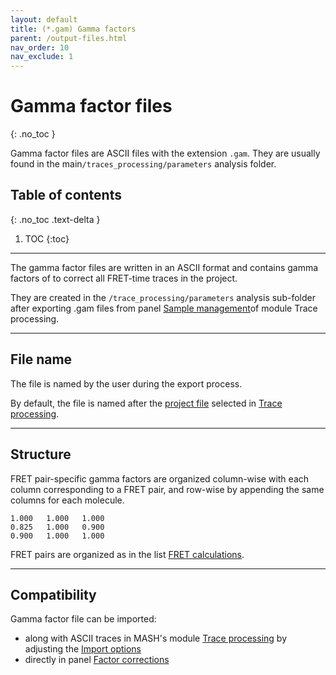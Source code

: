 ```yaml
---
layout: default
title: (*.gam) Gamma factors
parent: /output-files.html
nav_order: 10
nav_exclude: 1
---
```



# Gamma factor files
{: .no_toc }

Gamma factor files are ASCII files with the extension `.gam`. They are usually found in the main`/traces_processing/parameters` analysis folder.

## Table of contents
{: .no_toc .text-delta }

1. TOC
{:toc}


---

The gamma factor files are written in an ASCII format and contains gamma factors of to correct all FRET-time traces in the project.

They are created in the `/trace_processing/parameters` analysis sub-folder after exporting .gam files from panel 
[Sample management](../trace-processing/panels/panel-sample-management.html#export-processed-data)of module Trace processing.


---

## File name

The file is named by the user during the export process.

By default, the file is named after the <u>project file</u> selected in 
[Trace processing](../trace-processing/panels/area-project-management.html#project-list).


---

## Structure

FRET pair-specific gamma factors are organized column-wise with each column corresponding to a FRET pair, and row-wise by appending the same columns for each molecule.

```
1.000	1.000	1.000
0.825	1.000	0.900
0.900	1.000	1.000
```

FRET pairs are organized as in the list 
[FRET calculations](../video-processing/functionalities/set-project-options.html#fret-calculations).


---

## Compatibility

Gamma factor file can be imported:
* along with ASCII traces in MASH's module
[Trace processing](../trace-processing/workflow.html#import-single-molecule-data) by adjusting the 
[Import options](../trace-processing/functionalities/set-import-options.html)
* directly in panel 
[Factor corrections](../trace-processing/panels/panel-factor-corrections.html#gamma-factor-settings)
